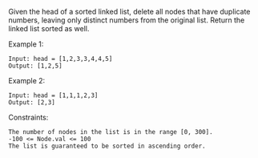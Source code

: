 Given the head of a sorted linked list, delete all nodes that have duplicate numbers, leaving only distinct numbers from the original list. Return the linked list sorted as well.

Example 1:

    Input: head = [1,2,3,3,4,4,5]
    Output: [1,2,5]

Example 2:

    Input: head = [1,1,1,2,3]
    Output: [2,3]

Constraints:

    The number of nodes in the list is in the range [0, 300].
    -100 <= Node.val <= 100
    The list is guaranteed to be sorted in ascending order.
